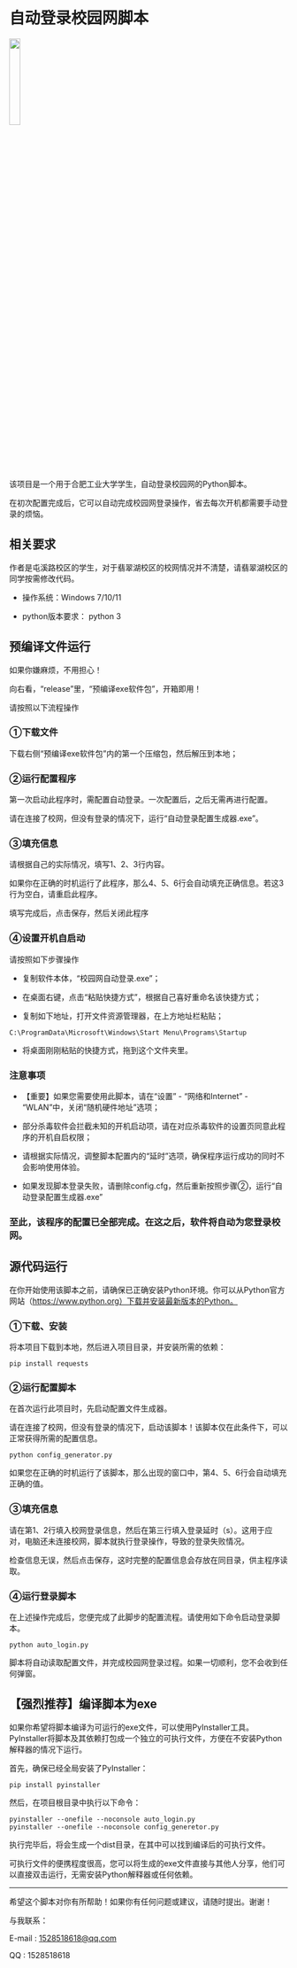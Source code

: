 # 自动登录校园网脚本
<img src="https://www.hfut.edu.cn/images/xh_logo.png" width="20%" height="auto">

该项目是一个用于合肥工业大学学生，自动登录校园网的Python脚本。

在初次配置完成后，它可以自动完成校园网登录操作，省去每次开机都需要手动登录的烦恼。

## 相关要求
作者是屯溪路校区的学生，对于翡翠湖校区的校网情况并不清楚，请翡翠湖校区的同学按需修改代码。

* 操作系统：Windows 7/10/11

* python版本要求： python 3

## 预编译文件运行
如果你嫌麻烦，不用担心！

向右看，“release”里，“预编译exe软件包”，开箱即用！

请按照以下流程操作

### ①下载文件

下载右侧“预编译exe软件包”内的第一个压缩包，然后解压到本地；

### ②运行配置程序

第一次启动此程序时，需配置自动登录。一次配置后，之后无需再进行配置。

请在连接了校网，但没有登录的情况下，运行“自动登录配置生成器.exe”。

### ③填充信息

请根据自己的实际情况，填写1、2、3行内容。

如果你在正确的时机运行了此程序，那么4、5、6行会自动填充正确信息。若这3行为空白，请重启此程序。

填写完成后，点击保存，然后关闭此程序


### ④设置开机自启动

请按照如下步骤操作

* 复制软件本体，“校园网自动登录.exe”；

* 在桌面右键，点击“粘贴快捷方式”，根据自己喜好重命名该快捷方式；

* 复制如下地址，打开文件资源管理器，在上方地址栏粘贴；
```plaintext
C:\ProgramData\Microsoft\Windows\Start Menu\Programs\Startup
```
* 将桌面刚刚粘贴的快捷方式，拖到这个文件夹里。

### 注意事项

* 【重要】如果您需要使用此脚本，请在“设置” - “网络和Internet” - “WLAN”中，关闭“随机硬件地址”选项；

* 部分杀毒软件会拦截未知的开机启动项，请在对应杀毒软件的设置页同意此程序的开机自启权限；

* 请根据实际情况，调整脚本配置内的“延时”选项，确保程序运行成功的同时不会影响使用体验。

* 如果发现脚本登录失败，请删除config.cfg，然后重新按照步骤②，运行“自动登录配置生成器.exe”

### 至此，该程序的配置已全部完成。在这之后，软件将自动为您登录校网。


## 源代码运行
在你开始使用该脚本之前，请确保已正确安装Python环境。你可以从Python官方网站（https://www.python.org）下载并安装最新版本的Python。

### ①下载、安装
将本项目下载到本地，然后进入项目目录，并安装所需的依赖：
```plaintext
pip install requests
```
### ②运行配置脚本
在首次运行此项目时，先启动配置文件生成器。

请在连接了校网，但没有登录的情况下，启动该脚本！该脚本仅在此条件下，可以正常获得所需的配置信息。
```plaintext
python config_generator.py
```
如果您在正确的时机运行了该脚本，那么出现的窗口中，第4、5、6行会自动填充正确的值。

### ③填充信息

请在第1、2行填入校网登录信息，然后在第三行填入登录延时（s）。这用于应对，电脑还未连接校网，脚本就执行登录操作，导致的登录失败情况。

检查信息无误，然后点击保存，这时完整的配置信息会存放在同目录，供主程序读取。


### ④运行登录脚本
在上述操作完成后，您便完成了此脚步的配置流程。请使用如下命令启动登录脚本。
```plaintext
python auto_login.py
```
脚本将自动读取配置文件，并完成校园网登录过程。如果一切顺利，您不会收到任何弹窗。

## 【强烈推荐】编译脚本为exe
如果你希望将脚本编译为可运行的exe文件，可以使用PyInstaller工具。PyInstaller将脚本及其依赖打包成一个独立的可执行文件，方便在不安装Python解释器的情况下运行。

首先，确保已经全局安装了PyInstaller：

```plaintext
pip install pyinstaller
```

然后，在项目根目录中执行以下命令：
```plaintext
pyinstaller --onefile --noconsole auto_login.py
pyinstaller --onefile --noconsole config_generetor.py
```

执行完毕后，将会生成一个dist目录，在其中可以找到编译后的可执行文件。

可执行文件的便携程度很高，您可以将生成的exe文件直接与其他人分享，他们可以直接双击运行，无需安装Python解释器或任何依赖。


--------------
希望这个脚本对你有所帮助！如果你有任何问题或建议，请随时提出。谢谢！

与我联系：

E-mail : 1528518618@qq.com

QQ : 1528518618
